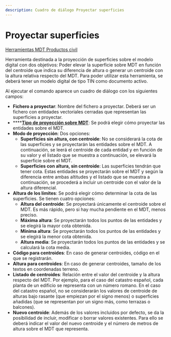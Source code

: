 ```yaml
---
description: Cuadro de diálogo Proyectar superficies
---
```


# Proyectar superficies

[Herramientas MDT Productos civil](../fichas-de-herramientas/ficha-de-herramientas-mdt/productos-civil.md)

Herramienta destinada a la proyección de superficies sobre el modelo digital con dos objetivos: Poder elevar la superficie sobre MDT en función del centroide que indica su diferencia de altura o generar un centroide con la altura relativa respecto del MDT. Para poder utilizar esta herramienta, se deberá tener un modelo digital de tipo TIN como documento activo.

Al ejecutar el comando aparece un cuadro de diálogo con los siguientes campos:

* **Fichero a proyectar**: Nombre del fichero a proyectar. Deberá ser un fichero con entidades vectoriales cerradas que representan las superficies a proyectar.
* \*\*\*\*[**Tipo de proyección sobre MDT**](perfiles/tipo-de-proyeccion.md): Se podrá elegir cómo proyectar las entidades sobre el MDT.
* **Modo de proyección**: Dos opciones:
  * **Superficies sin altura, con centroide**: No se considerará la cota de las superficies y se proyectarán las entidades sobre el MDT. A continuación, se leerá el centroide de cada entidad y en función de su valor y el listado que se muestra a continuación, se elevará la superficie sobre el MDT.
  * **Superficies con altura, sin centroide**: Las superficies tendrán que tener cota. Estas entidades se proyectarán sobre el MDT y según la diferencia entre ambas altitudes y el listado que se muestra a continuación, se procederá a incluir un centroide con el valor de la altura diferencial.
* **Altura de los límites**: Se podrá elegir cómo determinar la cota de las superficies. Se tienen cuatro opciones:
  * **Altura del centroide**: Se proyectará únicamente el centroide sobre el MDT. Es más rápido, pero si hay mucha pendiente en el MDT, menos preciso.
  * **Máxima altura**: Se proyectarán todos los puntos de las entidades y se elegirá la mayor cota obtenida.
  * **Mínima altura**: Se proyectarán todos los puntos de las entidades y se elegirá la menor cota obtenida.
  * **Altura media**: Se proyectarán todos los puntos de las entidades y se calculará la cota media.
* **Código para centroides**: En caso de generar centroides, código en el que se registrarán.
* **Altura para centroides**: En caso de generar centroides, tamaño de los textos en coordenadas terreno.
* **Listado de centroides**: Relación entre el valor del centroide y la altura respecto del MDT. Por ejemplo, para el caso del catastro español, cada planta de un edificio se representa con un número romano. En el caso del catastro español, no se considerarán los valores de centroide de alturas bajo rasante \(que empiezan por el signo menos\) o superficies añadidas \(que se representan por un signo más, como terrazas o balcones\).
* **Nuevo centroide**: Además de los valores incluidos por defecto, se da la posibilidad de incluir, modificar o borrar valores existentes. Para ello se deberá indicar el valor del nuevo centroide y el número de metros de altura sobre el MDT que representa.

